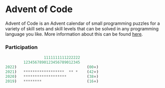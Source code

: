 # Advent of Code

Advent of Code is an Advent calendar of small programming puzzles for a variety of skill sets and skill levels that can be solved in any programming language you like. More information about this can be found [here](https://adventofcode.com/about).

### Participation

```rs
                 1111111111222222
        1234567890123456789012345
2022)                               (00⭐)
2021)   ******************  ** *    (42⭐)
2020)   *******************         (38⭐)
2019)   ********                    (16⭐)
```
